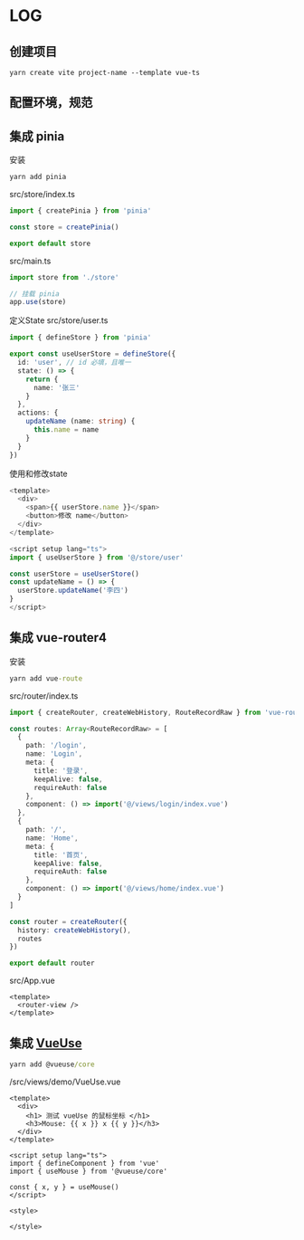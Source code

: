 # LOG

## 创建项目

```
yarn create vite project-name --template vue-ts
```

## 配置环境，规范

## 集成 pinia

安装

``` cmd
yarn add pinia
```

src/store/index.ts

``` ts
import { createPinia } from 'pinia'

const store = createPinia()

export default store
```
src/main.ts

``` ts
import store from './store'

// 挂载 pinia
app.use(store)
```

定义State src/store/user.ts

``` ts
import { defineStore } from 'pinia'

export const useUserStore = defineStore({
  id: 'user', // id 必填，且唯一
  state: () => {
    return {
      name: '张三'
    }
  },
  actions: {
    updateName (name: string) {
      this.name = name
    }
  }
})
```

使用和修改state

``` ts
<template>
  <div>
    <span>{{ userStore.name }}</span>
    <button>修改 name</button>
  </div>
</template>

<script setup lang="ts">
import { useUserStore } from '@/store/user'

const userStore = useUserStore()
const updateName = () => {
  userStore.updateName('李四')
}
</script>
```

## 集成 vue-router4

安装

``` cmd
yarn add vue-route
```

src/router/index.ts

``` ts
import { createRouter, createWebHistory, RouteRecordRaw } from 'vue-router'

const routes: Array<RouteRecordRaw> = [
  {
    path: '/login',
    name: 'Login',
    meta: {
      title: '登录',
      keepAlive: false,
      requireAuth: false
    },
    component: () => import('@/views/login/index.vue')
  },
  {
    path: '/',
    name: 'Home',
    meta: {
      title: '首页',
      keepAlive: false,
      requireAuth: false
    },
    component: () => import('@/views/home/index.vue')
  }
]

const router = createRouter({
  history: createWebHistory(),
  routes
})

export default router

```

src/App.vue

```
<template>
  <router-view />
</template>

```

## 集成 [VueUse](https://vueuse.org/)

``` cmd
yarn add @vueuse/core
```

/src/views/demo/VueUse.vue

``` vue
<template>
  <div>
    <h1> 测试 vueUse 的鼠标坐标 </h1>
    <h3>Mouse: {{ x }} x {{ y }}</h3>
  </div>
</template>

<script setup lang="ts">
import { defineComponent } from 'vue'
import { useMouse } from '@vueuse/core'

const { x, y } = useMouse()
</script>

<style>

</style>
```
